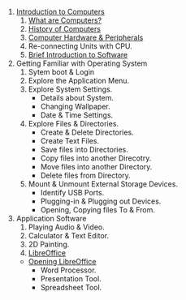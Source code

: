 1. [Introduction to Computers](introduction_to_computers/intro_to_computers.md)
    1. [What are Computers?](introduction_to_computers/what_are_computers.md)
    2. [History of Computers](introduction_to_computers/history_of_computers.md)
    3. [Computer Hardware & Peripherals](introduction_to_computers/computer_hardware.md)
    4. Re-connecting Units with CPU.
    5. [Brief Introduction to Software](introduction_to_computers/brief_intro_to_software.md)
2. Getting Familiar with Operating System
    1. Sytem boot & Login
    2. Explore the Application Menu.
    3. Explore System Settings.
	    * Details about System.
	    * Changing Wallpaper.
	    * Date & Time Settings.
    4. Explore Files & Directories.
	    * Create & Delete Directories.
	    * Create Text Files.
	    * Save files into Directories.
	    * Copy files into another Direcotry.
	    * Move files into another Directory.
	    * Delete files from Directory.
    5. Mount & Unmount External Storage Devices.
	    * Identify USB Ports.
	    * Plugging-in & Plugging out Devices.
	    * Opening, Copying files To & From.
3. Application Software
    1. Playing Audio & Video.
    2. Calculator & Text Editor.
    3. 2D Painting.
    4. [LibreOffice](libre-office/what-is-libre-office.md)
	* [Opening LibreOffice](libre-office/opening-libreoffice.md)
        * Word Processor.
        * Presentation Tool.
        * Spreadsheet Tool.
